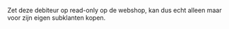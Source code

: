 Zet deze debiteur op read-only op de webshop, kan dus echt alleen maar voor zijn eigen subklanten kopen.